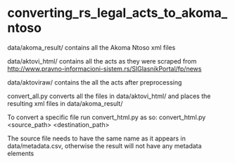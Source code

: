 # converting_rs_legal_acts_to_akoma_ntoso

data/akoma_result/ contains all the Akoma Ntoso xml files

data/aktovi_html/ contains all the acts as they were scraped from http://www.pravno-informacioni-sistem.rs/SlGlasnikPortal/fp/news

data/aktoviraw/ contains the all the acts after preprocessing


convert_all.py converts all the files in data/aktovi_html/ and places the resulting xml files in data/akoma_result/


To convert a specific file run convert_html.py as so: convert_html.py <source_path> <destination_path>

The source file needs to have the same name as it appears in data/metadata.csv, otherwise the result will not have any metadata elements
